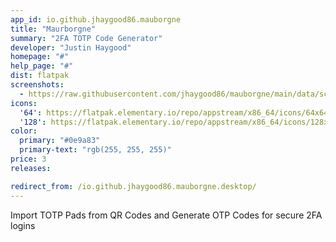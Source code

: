 ```yaml
---
app_id: io.github.jhaygood86.mauborgne
title: "Maurborgne"
summary: "2FA TOTP Code Generator"
developer: "Justin Haygood"
homepage: "#"
help_page: "#"
dist: flatpak
screenshots:
  - https://raw.githubusercontent.com/jhaygood86/mauborgne/main/data/screenshot.png
icons:
  '64': https://flatpak.elementary.io/repo/appstream/x86_64/icons/64x64/io.github.jhaygood86.mauborgne.png
  '128': https://flatpak.elementary.io/repo/appstream/x86_64/icons/128x128/io.github.jhaygood86.mauborgne.png
color:
  primary: "#0e9a83"
  primary-text: "rgb(255, 255, 255)"
price: 3
releases:

redirect_from: /io.github.jhaygood86.mauborgne.desktop/
---
```


<p>Import TOTP Pads from QR Codes and Generate OTP Codes for secure 2FA logins</p>